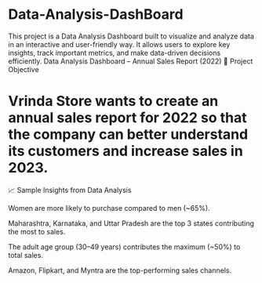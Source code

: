 # Data-Analysis-DashBoard
This project is a Data Analysis Dashboard built to visualize and analyze data in an interactive and user-friendly way. It allows users to explore key insights, track important metrics, and make data-driven decisions efficiently.
Data Analysis Dashboard – Annual Sales Report (2022)
📁 Project Objective

# Vrinda Store wants to create an annual sales report for 2022 so that the company can better understand its customers and increase sales in 2023.

📈 Sample Insights from Data Analysis

Women are more likely to purchase compared to men (~65%).

Maharashtra, Karnataka, and Uttar Pradesh are the top 3 states contributing the most to sales.

The adult age group (30–49 years) contributes the maximum (~50%) to total sales.

Amazon, Flipkart, and Myntra are the top-performing sales channels.
